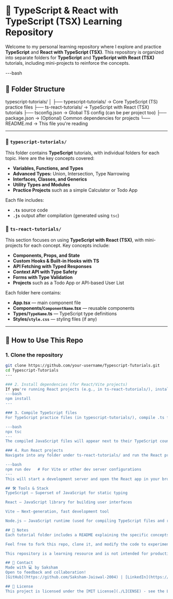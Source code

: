 # 📘 TypeScript & React with TypeScript (TSX) Learning Repository

Welcome to my personal learning repository where I explore and practice **TypeScript** and **React with TypeScript (TSX)**. This repository is organized into separate folders for **TypeScript** and **TypeScript with React (TSX)** tutorials, including mini-projects to reinforce the concepts.

---bash

## 📂 Folder Structure

typescript-tutorials/
│
├── typescript-tutorials/ → Core TypeScript (TS) practice files
├── ts-react-tutorials/ → TypeScript with React (TSX) tutorials
├── tsconfig.json → Global TS config (can be per project too)
├── package.json → (Optional) Common dependencies for projects
└── README.md → This file you're reading

---

### 🔹 `typescript-tutorials/`
This folder contains **TypeScript** tutorials, with individual folders for each topic. Here are the key concepts covered:
- **Variables, Functions, and Types**
- **Advanced Types:** Union, Intersection, Type Narrowing
- **Interfaces, Classes, and Generics**
- **Utility Types and Modules**
- **Practice Projects** such as a simple Calculator or Todo App

Each file includes:
- **`.ts`** source code
- **`.js`** output after compilation (generated using `tsc`)

### 🔷 `ts-react-tutorials/`
This section focuses on using **TypeScript with React (TSX)**, with mini-projects for each concept. Key concepts include:
- **Components, Props, and State**
- **Custom Hooks & Built-in Hooks with TS**
- **API Fetching with Typed Responses**
- **Context API with Type Safety**
- **Forms with Type Validation**
- **Projects** such as a Todo App or API-based User List

Each folder here contains:
- **App.tsx** — main component file
- **Components/`ComponentName`.tsx** — reusable components
- **Types/`TypeName`.ts** — TypeScript type definitions
- **Styles/`style.css`** — styling files (if any)

---

## 🚀 How to Use This Repo

### 1. **Clone the repository**
```bash
git clone https://github.com/your-username/Typescript-Tutorials.git
cd Typescript-Tutorials
---

### 2. Install dependencies (for React/Vite projects)
If you're running React projects (e.g., in ts-react-tutorials/), install the required dependencies:
---bash
npm install
---

### 3. Compile TypeScript files
For TypeScript practice files (in typescript-tutorials/), compile .ts files into .js:

---bash
npx tsc
---
The compiled JavaScript files will appear next to their TypeScript counterparts. For example, App.tsx will compile to App.js.

### 4. Run React projects
Navigate into any folder under ts-react-tutorials/ and run the React project:

---bash
npm run dev   # For Vite or other dev server configurations
---
This will start a development server and open the React app in your browser.

## 🛠 Tools & Stack
TypeScript – Superset of JavaScript for static typing

React – JavaScript library for building user interfaces

Vite – Next-generation, fast development tool

Node.js – JavaScript runtime (used for compiling TypeScript files and running dev servers)

## 📌 Notes
Each tutorial folder includes a README explaining the specific concepts and how to run the code.

Feel free to fork this repo, clone it, and modify the code to experiment.

This repository is a learning resource and is not intended for production.

## 📧 Contact
Made with 💻 by Saksham
Open to feedback and collaboration!
[GitHub](https://github.com/Saksham-Jaiswal-2004) | [LinkedIn](https://www.linkedin.com/in/saksham-jaiswal-220637302/) | [Email](sakshamjaiswalofficial@gmail.com)

## 📝 License
This project is licensed under the [MIT License](./LICENSE) - see the LICENSE file for details.